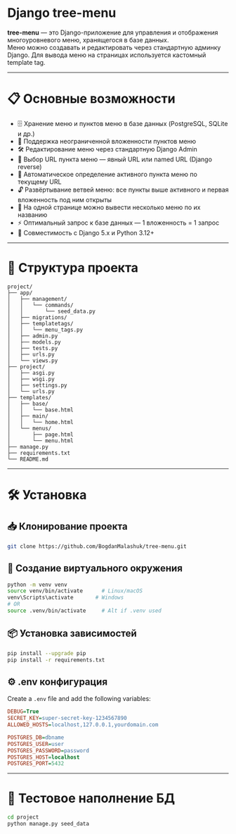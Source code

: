 # Django tree-menu

**tree-menu** — это Django-приложение для управления и отображения многоуровневого меню, хранящегося в базе данных.  
Меню можно создавать и редактировать через стандартную админку Django. Для вывода меню на страницах используется кастомный template tag.  

---

# 📋 Основные возможности

- 🗄️ Хранение меню и пунктов меню в базе данных (PostgreSQL, SQLite и др.)
- 🌳 Поддержка неограниченной вложенности пунктов меню
- 🛠️ Редактирование меню через стандартную Django Admin
- 🔗 Выбор URL пункта меню — явный URL или named URL (Django reverse)
- 🎯 Автоматическое определение активного пункта меню по текущему URL
- 🔓 Развёртывание ветвей меню: все пункты выше активного и первая вложенность под ним открыты
- 📑 На одной странице можно вывести несколько меню по их названию
- ⚡ Оптимальный запрос к базе данных — 1 вложенность = 1 запрос
- 🐍 Совместимость с Django 5.x и Python 3.12+

---

# 🧭 Структура проекта

```
project/
├── app/
│   ├── management/
│   │   └── commands/
│   │       └── seed_data.py   
│   ├── migrations/
│   ├── templatetags/
│   │   └── menu_tags.py            
│   ├── admin.py
│   ├── models.py                   
│   ├── tests.py                                      
│   ├── urls.py                  
│   └── views.py       
├── project/
│   ├── asgi.py
│   ├── wsgi.py
│   ├── settings.py
│   └── urls.py
├── templates/
│   ├── base/
│   │   └── base.html           
│   ├── main/
│   │   └── home.html            
│   └── menus/
│       ├── page.html
│       └── menu.html   
├── manage.py
├── requirements.txt
└── README.md
```

---

# 🛠️ Установка

## 📥 Клонирование проекта

```bash
git clone https://github.com/BogdanMalashuk/tree-menu.git
```


## 🧪 Создание виртуального окружения

```bash
python -m venv venv
source venv/bin/activate      # Linux/macOS
venv\Scripts\activate       # Windows
# OR
source .venv/bin/activate     # Alt if .venv used
```


## 📦 Установка зависимостей

```bash
pip install --upgrade pip
pip install -r requirements.txt
```

## ⚙️ .env конфигурация

Create a `.env` file and add the following variables:

```ini
DEBUG=True
SECRET_KEY=super-secret-key-1234567890
ALLOWED_HOSTS=localhost,127.0.0.1,yourdomain.com

POSTGRES_DB=dbname
POSTGRES_USER=user
POSTGRES_PASSWORD=password
POSTGRES_HOST=localhost
POSTGRES_PORT=5432
```

---

# 🧪 Тестовое наполнение БД

```bash
cd project
python manage.py seed_data
```
